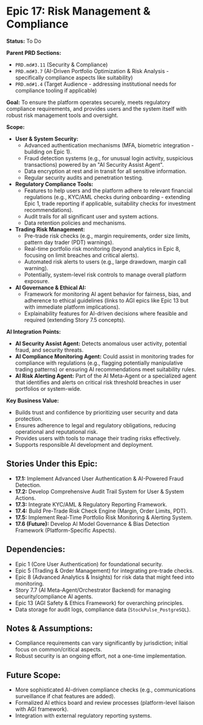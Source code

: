 # Epic 17: Risk Management & Compliance

**Status:** To Do

**Parent PRD Sections:**

- `PRD.md#3.11` (Security & Compliance)
- `PRD.md#3.7` (AI-Driven Portfolio Optimization & Risk Analysis - specifically compliance aspects like suitability)
- `PRD.md#1.4` (Target Audience - addressing institutional needs for compliance tooling if applicable)

**Goal:** To ensure the platform operates securely, meets regulatory compliance requirements, and provides users and the system itself with robust risk management tools and oversight.

**Scope:**

- **User & System Security:**
  - Advanced authentication mechanisms (MFA, biometric integration - building on Epic 1).
  - Fraud detection systems (e.g., for unusual login activity, suspicious transactions) powered by an "AI Security Assist Agent".
  - Data encryption at rest and in transit for all sensitive information.
  - Regular security audits and penetration testing.
- **Regulatory Compliance Tools:**
  - Features to help users and the platform adhere to relevant financial regulations (e.g., KYC/AML checks during onboarding - extending Epic 1, trade reporting if applicable, suitability checks for investment recommendations).
  - Audit trails for all significant user and system actions.
  - Data retention policies and mechanisms.
- **Trading Risk Management:**
  - Pre-trade risk checks (e.g., margin requirements, order size limits, pattern day trader (PDT) warnings).
  - Real-time portfolio risk monitoring (beyond analytics in Epic 8, focusing on limit breaches and critical alerts).
  - Automated risk alerts to users (e.g., large drawdown, margin call warning).
  - Potentially, system-level risk controls to manage overall platform exposure.
- **AI Governance & Ethical AI:**
  - Framework for monitoring AI agent behavior for fairness, bias, and adherence to ethical guidelines (links to AGI epics like Epic 13 but with immediate platform implications).
  - Explainability features for AI-driven decisions where feasible and required (extending Story 7.5 concepts).

**AI Integration Points:**

- **AI Security Assist Agent:** Detects anomalous user activity, potential fraud, and security threats.
- **AI Compliance Monitoring Agent:** Could assist in monitoring trades for compliance with regulations (e.g., flagging potentially manipulative trading patterns) or ensuring AI recommendations meet suitability rules.
- **AI Risk Alerting Agent:** Part of the AI Meta-Agent or a specialized agent that identifies and alerts on critical risk threshold breaches in user portfolios or system-wide.

**Key Business Value:**

- Builds trust and confidence by prioritizing user security and data protection.
- Ensures adherence to legal and regulatory obligations, reducing operational and reputational risk.
- Provides users with tools to manage their trading risks effectively.
- Supports responsible AI development and deployment.

## Stories Under this Epic:

- **17.1:** Implement Advanced User Authentication & AI-Powered Fraud Detection.
- **17.2:** Develop Comprehensive Audit Trail System for User & System Actions.
- **17.3:** Integrate KYC/AML & Regulatory Reporting Framework.
- **17.4:** Build Pre-Trade Risk Check Engine (Margin, Order Limits, PDT).
- **17.5:** Implement Real-Time Portfolio Risk Monitoring & Alerting System.
- **17.6 (Future):** Develop AI Model Governance & Bias Detection Framework (Platform-Specific Aspects).

## Dependencies:

- Epic 1 (Core User Authentication) for foundational security.
- Epic 5 (Trading & Order Management) for integrating pre-trade checks.
- Epic 8 (Advanced Analytics & Insights) for risk data that might feed into monitoring.
- Story 7.7 (AI Meta-Agent/Orchestrator Backend) for managing security/compliance AI agents.
- Epic 13 (AGI Safety & Ethics Framework) for overarching principles.
- Data storage for audit logs, compliance data (`StockPulse_PostgreSQL`).

## Notes & Assumptions:

- Compliance requirements can vary significantly by jurisdiction; initial focus on common/critical aspects.
- Robust security is an ongoing effort, not a one-time implementation.

## Future Scope:

- More sophisticated AI-driven compliance checks (e.g., communications surveillance if chat features are added).
- Formalized AI ethics board and review processes (platform-level liaison with AGI framework).
- Integration with external regulatory reporting systems.
